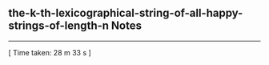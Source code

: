 <h2>the-k-th-lexicographical-string-of-all-happy-strings-of-length-n Notes</h2><hr>[ Time taken: 28 m 33 s ]